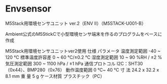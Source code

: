 # Envsensor
M5Stack用環境センサユニット ver.2（ENV II）（M5STACK-U001-B）

Ambient公式のM5StickCで小型環境センサ端末を作るのプログラムをベースに作成


M5Stack用環境センサユニットver2使用
    仕様 	        パラメータ
温度測定範囲 	    -40 ~ 120 ℃
標準温度許容差     0 ~ 60 ℃/±0.2 ℃
湿度測定範囲      10 ~ 90 %RH / ±2 %
気圧測定範囲 	    300 ~ 1100 hPa / ±1 hPa
通信プロトコル    I2C：SHT30（0x44）、BMP280（0x76）
動作温度範囲 	    0 ℃~ 40 ℃
  寸 法 	       24.2 x 32.2 x 8.1 mm
  重 量 	       5 g
ケース材質 	    プラスチック（PC）
